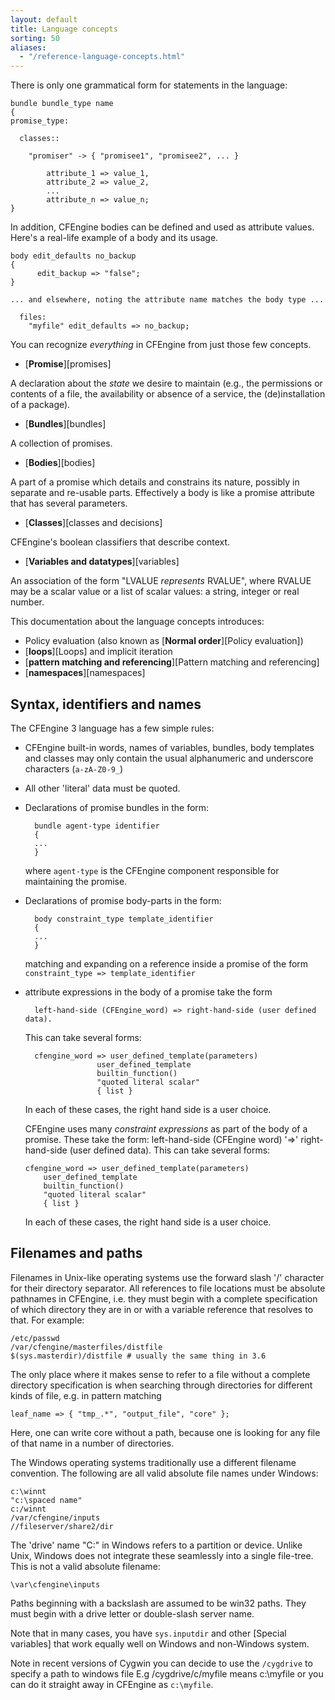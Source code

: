 ```yaml
---
layout: default
title: Language concepts
sorting: 50
aliases:
  - "/reference-language-concepts.html"
---
```


There is only one grammatical form for statements in the language:

```cf3
bundle bundle_type name
{
promise_type:

  classes::

    "promiser" -> { "promisee1", "promisee2", ... }

        attribute_1 => value_1,
        attribute_2 => value_2,
        ...
        attribute_n => value_n;
}
```

In addition, CFEngine bodies can be defined and used as attribute values. Here's a real-life example of a body and its usage.

```cf3
body edit_defaults no_backup
{
      edit_backup => "false";
}

... and elsewhere, noting the attribute name matches the body type ...

  files:
    "myfile" edit_defaults => no_backup;
```

You can recognize _everything_ in CFEngine from just those few concepts.

- [**Promise**][promises]

A declaration about the _state_ we desire to maintain (e.g., the permissions
or contents of a file, the availability or absence of a service, the
(de)installation of a package).

- [**Bundles**][bundles]

A collection of promises.

- [**Bodies**][bodies]

A part of a promise which details and constrains its nature, possibly in
separate and re-usable parts. Effectively a body is like a promise attribute that has several parameters.

- [**Classes**][classes and decisions]

CFEngine's boolean classifiers that describe context.

- [**Variables and datatypes**][variables]

An association of the form "LVALUE _represents_ RVALUE", where RVALUE may be a
scalar value or a list of scalar values: a string, integer or real number.

This documentation about the language concepts introduces:

- Policy evaluation (also known as [**Normal order**][Policy evaluation])
- [**loops**][Loops] and implicit iteration
- [**pattern matching and referencing**][Pattern matching and referencing]
- [**namespaces**][namespaces]

## Syntax, identifiers and names

The CFEngine 3 language has a few simple rules:

- CFEngine built-in words, names of variables, bundles, body templates and classes may only contain the usual alphanumeric and underscore characters (`a-zA-Z0-9_`)
- All other 'literal' data must be quoted.
- Declarations of promise bundles in the form:

        bundle agent-type identifier
        {
        ...
        }

  where `agent-type` is the CFEngine component responsible for maintaining the promise.

- Declarations of promise body-parts in the form:

        body constraint_type template_identifier
        {
        ...
        }

  matching and expanding on a reference inside a promise of the form `constraint_type => template_identifier`

- attribute expressions in the body of a promise take the form

        left-hand-side (CFEngine_word) => right-hand-side (user defined data).

  This can take several forms:

        cfengine_word => user_defined_template(parameters)
                      user_defined_template
                      builtin_function()
                      "quoted literal scalar"
                      { list }

  In each of these cases, the right hand side is a user choice.

  CFEngine uses many _constraint expressions_ as part of the body of a promise. These take the form: left-hand-side (CFEngine word) '=>' right-hand-side (user defined data). This can take several forms:

      cfengine_word => user_defined_template(parameters)
          user_defined_template
          builtin_function()
          "quoted literal scalar"
          { list }

  In each of these cases, the right hand side is a user choice.

## Filenames and paths

Filenames in Unix-like operating systems use the forward slash '/'
character for their directory separator. All references to file
locations must be absolute pathnames in CFEngine, i.e. they must
begin with a complete specification of which directory they are in or with a variable reference that resolves to that.
For example:

    /etc/passwd
    /var/cfengine/masterfiles/distfile
    $(sys.masterdir)/distfile # usually the same thing in 3.6

The only place where it makes sense to refer to a file without a
complete directory specification is when searching through
directories for different kinds of file, e.g. in pattern matching

    leaf_name => { "tmp_.*", "output_file", "core" };

Here, one can write core without a path, because one is looking for
any file of that name in a number of directories.

The Windows operating systems traditionally use a different
filename convention. The following are all valid absolute file
names under Windows:

    c:\winnt
    "c:\spaced name"
    c:/winnt
    /var/cfengine/inputs
    //fileserver/share2/dir

The 'drive' name "C:" in Windows refers to a partition or device.
Unlike Unix, Windows does not integrate these seamlessly into a
single file-tree. This is not a valid absolute filename:

    \var\cfengine\inputs

Paths beginning with a backslash are assumed to be win32 paths.
They must begin with a drive letter or double-slash server name.

Note that in many cases, you have `sys.inputdir` and other
[Special variables] that work equally well on Windows and non-Windows
system.

Note in recent versions of Cygwin you can decide to use the
`/cygdrive` to specify a path to windows file E.g
/cygdrive/c/myfile means c:\\myfile or you can do it straight away
in CFEngine as `c:\myfile`.
